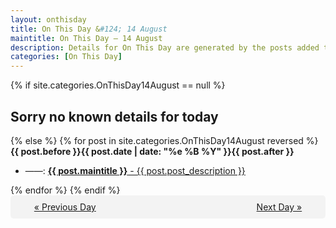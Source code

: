 ```yaml
---
layout: onthisday
title: On This Day &#124; 14 August
maintitle: On This Day — 14 August
description: Details for On This Day are generated by the posts added to the website so the content is subject to changes/updates over time.
categories: [On This Day]
---
```


{% if site.categories.OnThisDay14August == null %}
<h2>Sorry no known details for today</h2>
{% else %}
{% for post in site.categories.OnThisDay14August reversed %}
<strong>{{ post.before }}{{ post.date | date: "%e %B %Y" }}{{ post.after }}</strong>
<ul>
<li> ——: <a class="{{ post.class }}" href="{{ post.url }}"><strong>{{ post.maintitle }}</strong> - {{ post.post_description }}</a></li>
</ul>
{% endfor %}
{% endif %}
<br />
<div style="background-color: #f3f3f3; padding: 10px; border-radius: 5px; text-align: center; display: flex; justify-content: space-evenly;">
<a href="/onthisday/08/08-13">« Previous Day</a>
<span style="visibility:hidden;">[ Visit Leap Year February 29 ]</span>
<a href="/onthisday/08/08-15">Next Day »</a>
</div>
